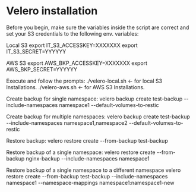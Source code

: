 Velero installation
====================

Before you begin, make sure the variables inside the script are correct and set your S3 credentials to the following env. variables:

Local S3
export IT_S3_ACCESSKEY=XXXXXXX
export IT_S3_SECRET=YYYYYY

AWS S3
export AWS_BKP_ACCESSKEY=XXXXXXX
export AWS_BKP_SECRET=YYYYYY

Execute and follow the prompts:
 ./velero-local.sh <- for local S3 Installations.
 ./velero-aws.sh <- for AWS S3 Installations.

Create backup for single namespace:
velero backup create test-backup --include-namespaces namespace1 --default-volumes-to-restic

Create backup for multiple namespaces:
velero backup create test-backup --include-namespaces namespace1,namespace2 --default-volumes-to-restic

Restore backup:
velero restore create --from-backup test-backup

Restore backup of a single namespace:
velero restore create --from-backup nginx-backup --include-namespaces namespace1

Restore backup of a single namespace to a different namespace
velero restore create --from-backup test-backup --include-namespaces namespace1 --namespace-mappings namespace1:namespace1-new
